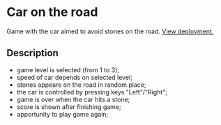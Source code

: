 # Car on the road

Game with the car aimed to avoid stones on the road. [View deployment.](https://sashapt.github.io/Car/)

## Description
- game level is selected (from 1 to 3);
- speed of car depends on selected level;
- stones appeare on the road in random place;
- the car is controlled by pressing keys "Left"/"Right";
- game is over when the car hits a stone;
- score is shown after finishing game;
- apportunity to play game again;
